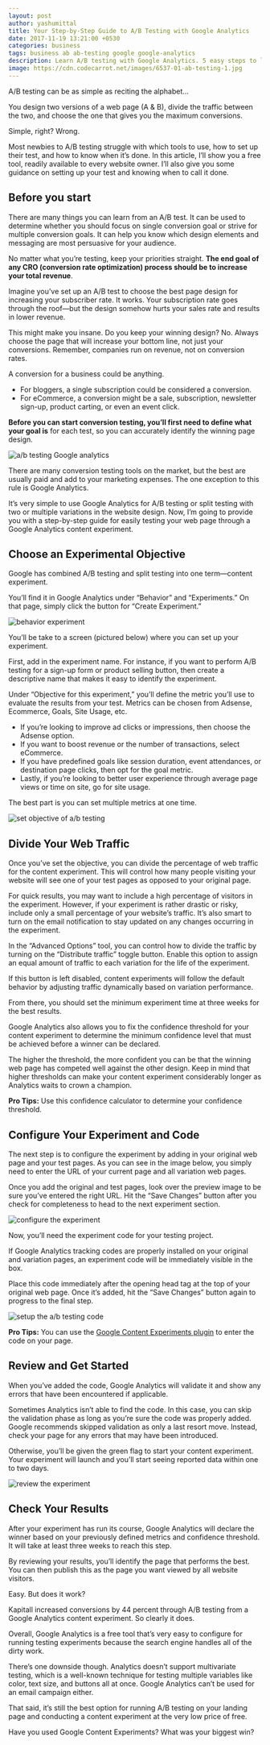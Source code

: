 ```yaml
---
layout: post
author: yashumittal
title: Your Step-by-Step Guide to A/B Testing with Google Analytics
date: 2017-11-19 13:21:00 +0530
categories: business
tags: business ab ab-testing google google-analytics
description: Learn A/B testing with Google Analytics. 5 easy steps to learn the whole process with a case study of Kapitall that increased its conversion by 44%.
image: https://cdn.codecarrot.net/images/6537-01-ab-testing-1.jpg
---
```


A/B testing can be as simple as reciting the alphabet…

You design two versions of a web page (A & B), divide the traffic between the two, and choose the one that gives you the maximum conversions.

Simple, right? Wrong.

Most newbies to A/B testing struggle with which tools to use, how to set up their test, and how to know when it’s done. In this article, I’ll show you a free tool, readily available to every website owner. I’ll also give you some guidance on setting up your test and knowing when to call it done.

## Before you start

There are many things you can learn from an A/B test. It can be used to determine whether you should focus on single conversion goal or strive for multiple conversion goals. It can help you know which design elements and messaging are most persuasive for your audience.

No matter what you’re testing, keep your priorities straight. **The end goal of any CRO (conversion rate optimization) process should be to increase your total revenue**.

Imagine you’ve set up an A/B test to choose the best page design for increasing your subscriber rate. It works. Your subscription rate goes through the roof—but the design somehow hurts your sales rate and results in lower revenue.

This might make you insane. Do you keep your winning design? No. Always choose the page that will increase your bottom line, not just your conversions. Remember, companies run on revenue, not on conversion rates.

A conversion for a business could be anything.

* For bloggers, a single subscription could be considered a conversion.
* For eCommerce, a conversion might be a sale, subscription, newsletter sign-up, product carting, or even an event click.

**Before you can start conversion testing, you’ll first need to define what your goal is** for each test, so you can accurately identify the winning page design.

![a/b testing Google analytics](https://cdn.codecarrot.net/images/a-b-testing-Google-analytics.png)

There are many conversion testing tools on the market, but the best are usually paid and add to your marketing expenses. The one exception to this rule is Google Analytics.

It’s very simple to use Google Analytics for A/B testing or split testing with two or multiple variations in the website design. Now, I’m going to provide you with a step-by-step guide for easily testing your web page through a Google Analytics content experiment.

## Choose an Experimental Objective

Google has combined A/B testing and split testing into one term—content experiment.

You’ll find it in Google Analytics under “Behavior” and “Experiments.” On that page, simply click the button for “Create Experiment.”

![behavior experiment](https://cdn.codecarrot.net/images/behavior-experiment.png)

You’ll be take to a screen (pictured below) where you can set up your experiment.

First, add in the experiment name. For instance, if you want to perform A/B testing for a sign-up form or product selling button, then create a descriptive name that makes it easy to identify the experiment.

Under “Objective for this experiment,” you’ll define the metric you’ll use to evaluate the results from your test. Metrics can be chosen from Adsense, Ecommerce, Goals, Site Usage, etc.

* If you’re looking to improve ad clicks or impressions, then choose the Adsense option.
* If you want to boost revenue or the number of transactions, select eCommerce.
* If you have predefined goals like session duration, event attendances, or destination page clicks, then opt for the goal metric.
* Lastly, if you’re looking to better user experience through average page views or time on site, go for site usage.

The best part is you can set multiple metrics at one time.

![set objective of a/b testing](https://cdn.codecarrot.net/images/first-step-to-set-objective-of-experiment.png)

## Divide Your Web Traffic

Once you’ve set the objective, you can divide the percentage of web traffic for the content experiment. This will control how many people visiting your website will see one of your test pages as opposed to your original page.

For quick results, you may want to include a high percentage of visitors in the experiment. However, if your experiment is rather drastic or risky, include only a small percentage of your website’s traffic. It’s also smart to turn on the email notification to stay updated on any changes occurring in the experiment.

In the “Advanced Options” tool, you can control how to divide the traffic by turning on the “Distribute traffic” toggle button. Enable this option to assign an equal amount of traffic to each variation for the life of the experiment.

If this button is left disabled, content experiments will follow the default behavior by adjusting traffic dynamically based on variation performance.

From there, you should set the minimum experiment time at three weeks for the best results.

Google Analytics also allows you to fix the confidence threshold for your content experiment to determine the minimum confidence level that must be achieved before a winner can be declared.

The higher the threshold, the more confident you can be that the winning web page has competed well against the other design. Keep in mind that higher thresholds can make your content experiment considerably longer as Analytics waits to crown a champion.

**Pro Tips:** Use this confidence calculator to determine your confidence threshold.

## Configure Your Experiment and Code

The next step is to configure the experiment by adding in your original web page and your test pages.
As you can see in the image below, you simply need to enter the URL of your current page and all variation web pages.

Once you add the original and test pages, look over the preview image to be sure you’ve entered the right URL. Hit the “Save Changes” button after you check for completeness to head to the next experiment section.

![configure the experiment](https://cdn.codecarrot.net/images/configure-the-experiment.png)

Now, you’ll need the experiment code for your testing project.

If Google Analytics tracking codes are properly installed on your original and variation pages, an experiment code will be immediately visible in the box.

Place this code immediately after the opening head tag at the top of your original web page. Once it’s added, hit the “Save Changes” button again to progress to the final step.

![setup the a/b testing code](https://cdn.codecarrot.net/images/setup-the-code.png)

**Pro Tips:** You can use the [Google Content Experiments plugin](//wordpress.org/plugins/google-content-experiments/screenshots/) to enter the code on your page.

## Review and Get Started

When you’ve added the code, Google Analytics will validate it and show any errors that have been encountered if applicable.

Sometimes Analytics isn’t able to find the code. In this case, you can skip the validation phase as long as you’re sure the code was properly added. Google recommends skipped validation as only a last resort move. Instead, check your page for any errors that may have been introduced.

Otherwise, you’ll be given the green flag to start your content experiment. Your experiment will launch and you’ll start seeing reported data within one to two days.

![review the experiment](https://cdn.codecarrot.net/images/review-the-experiment.png)

## Check Your Results

After your experiment has run its course, Google Analytics will declare the winner based on your previously defined metrics and confidence threshold. It will take at least three weeks to reach this step.

By reviewing your results, you’ll identify the page that performs the best. You can then publish this as the page you want viewed by all website visitors.

Easy. But does it work?

Kapitall increased conversions by 44 percent through A/B testing from a Google Analytics content experiment. So clearly it does.

Overall, Google Analytics is a free tool that’s very easy to configure for running testing experiments because the search engine handles all of the dirty work.

There’s one downside though. Analytics doesn’t support multivariate testing, which is a well-known technique for testing multiple variables like color, text size, and buttons all at once. Google Analytics can’t be used for an email campaign either.

That said, it’s still the best option for running A/B testing on your landing page and conducting a content experiment at the very low price of free.

Have you used Google Content Experiments? What was your biggest win?
